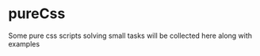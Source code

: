 pureCss
=======

Some pure css scripts solving small tasks will be collected here along with examples
